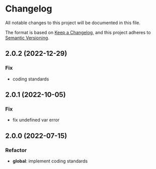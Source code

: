 # Changelog
All notable changes to this project will be documented in this file.

The format is based on [Keep a Changelog](https://keepachangelog.com/en/1.0.0/),
and this project adheres to [Semantic Versioning](https://semver.org/spec/v2.0.0.html).

## 2.0.2 (2022-12-29)

### Fix

- coding standards

## 2.0.1 (2022-10-05)

### Fix

- fix undefined var error

## 2.0.0 (2022-07-15)

### Refactor

- **global**: implement coding standards
